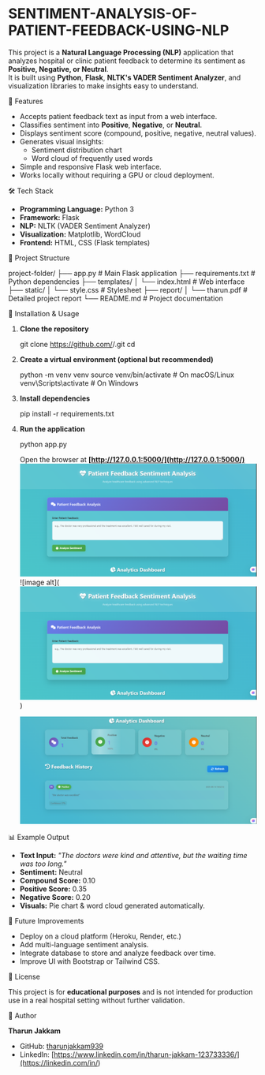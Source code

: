 # SENTIMENT-ANALYSIS-OF-PATIENT-FEEDBACK-USING-NLP

This project is a **Natural Language Processing (NLP)** application that analyzes hospital or clinic patient feedback to determine its sentiment as **Positive, Negative, or Neutral**.  
It is built using **Python**, **Flask**, **NLTK's VADER Sentiment Analyzer**, and visualization libraries to make insights easy to understand.


📌 Features

- Accepts patient feedback text as input from a web interface.
- Classifies sentiment into **Positive**, **Negative**, or **Neutral**.
- Displays sentiment score (compound, positive, negative, neutral values).
- Generates visual insights:
  - Sentiment distribution chart
  - Word cloud of frequently used words
- Simple and responsive Flask web interface.
- Works locally without requiring a GPU or cloud deployment.


🛠️ Tech Stack

- **Programming Language:** Python 3
- **Framework:** Flask
- **NLP:** NLTK (VADER Sentiment Analyzer)
- **Visualization:** Matplotlib, WordCloud
- **Frontend:** HTML, CSS (Flask templates)



📂 Project Structure

project-folder/
├── app.py                # Main Flask application
├── requirements.txt      # Python dependencies
├── templates/
│   └── index.html        # Web interface
├── static/
│   └── style.css         # Stylesheet
├── report/
│   └── tharun.pdf        # Detailed project report
└── README.md             # Project documentation



🚀 Installation & Usage

1. **Clone the repository**

   git clone https://github.com/<tharunjakkam939>/<SENTIMENT-ANALYSIS-OF-PATIENT-FEEDBACK-USING-NLP>.git
   cd <SENTIMENT-ANALYSIS-OF-PATIENT-FEEDBACK-USING-NLP>

2. **Create a virtual environment (optional but recommended)**

   
   python -m venv venv
   source venv/bin/activate       # On macOS/Linux
   venv\Scripts\activate          # On Windows
   

3. **Install dependencies**

   
   pip install -r requirements.txt
   

4. **Run the application**

   
   python app.py
   

   Open the browser at **[http://127.0.0.1:5000/](http://127.0.0.1:5000/)**
   ![image alt](https://github.com/tharunjakkam939/SENTIMENT-ANALYSIS-OF-PATIENT-FEEDBACK-USING-NLP-/blob/ab89bc49dc4799cdccc2228d0a714546971cba31/outputs/nlp1.png)
    ![image alt]( ![image alt](https://github.com/tharunjakkam939/SENTIMENT-ANALYSIS-OF-PATIENT-FEEDBACK-USING-NLP-/blob/ab89bc49dc4799cdccc2228d0a714546971cba31/outputs/nlp1.png))

    ![image alt](https://github.com/tharunjakkam939/SENTIMENT-ANALYSIS-OF-PATIENT-FEEDBACK-USING-NLP-/blob/da5822121fa6150c96e681e1444a74a932ef1bde/outputs/nlp3.png)



📊 Example Output

* **Text Input:** *"The doctors were kind and attentive, but the waiting time was too long."*
* **Sentiment:** Neutral
* **Compound Score:** 0.10
* **Positive Score:** 0.35
* **Negative Score:** 0.20
* **Visuals:** Pie chart & word cloud generated automatically.



📜 Future Improvements

* Deploy on a cloud platform (Heroku, Render, etc.)
* Add multi-language sentiment analysis.
* Integrate database to store and analyze feedback over time.
* Improve UI with Bootstrap or Tailwind CSS.


📄 License

This project is for **educational purposes** and is not intended for production use in a real hospital setting without further validation.


👤 Author

**Tharun Jakkam**

* GitHub: [tharunjakkam939](https://github.com/<your-username>)
* LinkedIn: [https://www.linkedin.com/in/tharun-jakkam-123733336/](https://linkedin.com/in/<your-linkedin>)



